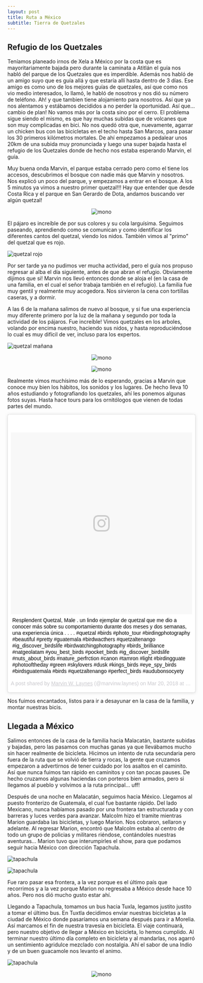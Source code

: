 ```yaml
---
layout: post
title: Ruta a México
subtitle: Tierra de Quetzales
---
```


## Refugio de los Quetzales

Teníamos planeado irnos de Xela a México por la costa que es mayoritariamente bajada pero durante la caminata a Atitlán el guía nos habló del parque de los Quetzales que es imperdible. Además nos habló de un amigo suyo que es guía allá y que estaría allí hasta dentro de 3 días. Ese amigo es como uno de los mejores guías de quetzales, así que como nos vio medio interesados, lo llamó, le habló de nosotros y nos dió su número de teléfono. Ah! y que tambien tiene alojamiento para nosotros. Así que ya nos alentamos y estábamos decididos a no perder la oportunidad. Así que... cambio de plan! No vamos más por la costa sino por el cerro. El problema sigue siendo el mismo, es que hay muchas subidas que de volcanes que son muy complicadas en bici. No nos quedó otra que, nuevamente, agarrar un chicken bus con las bicicletas en el techo hasta San Marcos, para pasar los 30 primeros kilómetros mortales. De ahí empezamos a pedalear unos 20km de una subida muy pronunciada y luego una super bajada hasta el refugio de los Quetzales donde de hecho nos estaba esperando Marvin, el guía.

Muy buena onda Marvin, el parque estaba cerrado pero como el tiene los accesos, descubrimos el bosque con nadie más que Marvin y nosotros. Nos explicó un poco del parque, y empezamos a entrar en el bosque. A los 5 minutos ya vimos a nuestro primer quetzal!!! Hay que entender que desde Costa Rica y el parque en San Gerardo de Dota, andamos buscando ver algún quetzal!

<p style="
    text-align: -webkit-center;
"><img src="https://lh3.googleusercontent.com/GiDpXcYm399ovcirNdVxoWSwOXAyGyOtAOv-Phh53Qex6fTv-oSe15KcmUwJaEHbqIlpQzy4fA9muERz5vMxZAa4c8ql0b1l_N2gPSHizq8KxRX0ztFxbbHYmLMxf6Fmb78MDs9BrgJgf8zMSph_Gramv4f4wMumqcb_F0ND_mes1I2cbot2YmuErS7sjfIUDdsEgGUCa3-oMzs_jxV_5r8AfjJgQcybutyYHEmj6sa4q-uz2i62ZLjQLl3MBkdNr-tc7Vi2RvGXBzpnsCu9bHh_m02OWe9SBGfprH2z3jXcr-GJ5RdHR2lfywuN9nqO2R295jM9DeCVO93OJK6ZzJx6KK2x-ToGXAodkwP2eNW-SFZarDqi2qL5MYCuxyIMDIKsaIy3IWnE-unrVuBZcxvuQt5MKAkJqbrld4PSxzRewwz-60RDVk-SSh0n8-qhqgdZ5yGSaNaGJt4aPfbgHR-eBs6H7wUzhp7MlRN0GTrgNcgWZjsBKF1YpNRqL0Q_w9C_yD4O0EPRYk8Ja4iMDt-mes8GY5Hm50jxLPi8zewSVIRD3mTmtDQaaQfVc1VHi8-HS1at4FIKQyWqdQz5sJBn7knHhS59VIFrm7iQmvzUqFC4R5TAKtFHYRdlGSuSApFAdbhB25GR0UnuLflp6l5tYxoXiD8rzA=w386-h686-no" alt="mono" style="

    width: 50%;
"></p>

El pájaro es increíble de por sus colores y su cola larguísima. Seguimos paseando, aprendiendo como se comunican y como identificar los diferentes cantos del quetzal, viendo los nidos. También vimos al "primo" del quetzal que es rojo.

![quetzal rojo](https://lh3.googleusercontent.com/TmsUWx2euGWHhZ-UCpMKJZltJd9-DbpVYQ9C_EcTOZ903KDZXP8Cjw08U9hFGug8cVofJylGortHUFB4KRXfOzboqZ5QshAE5fbiKxIJN58FnS_lkiKXhV84u0hHm0XlMe12A2PJst6T0O5Xn6ommm9gwlXC_rV6h6pzsrmUmMvwcYJtbn7EajLs7Gv9c3coNLr12HORaIAkmC4y5boVi5YLpTdJaXGYTDrPerpgY6KWIXr59KQgfTBYKV7goXa6y1hqYDdg6Jox4gYzdXCl-czVx-HNY4BZZd4jtDLfLfmzvpYYXeJDRvquMdMEnDDZyIurR7BXAhI5_Je7_m-vYoZyh-Cck83RyvZno_bELs5-8FMPHpGZR10WJoPwy4STkaZ2-1gMLdZrkvE1PK-FdW-e-M6VVZ80jYD6td-tus8PIhlIsCoc7d_gO33cG5-guO7PNWaqB2eKLvAbZyiqByjQ9vewZ13LINpMteuZGWFV-WRWUq_ojEy9D3fEYFlwzKXhm_WXSwT7ELjpXbi_8yW5LIaE3wNLLhr9IboShikCl8NKMXYuiBtNOqyu6BZsEleOU-Dgp_T7EGlIpLuyyWE702r-h7I_GQ8MFXoTsZCmLM4nVPzqbv8s1Bp6eiX_s_3TjBjEhcCLaJFcAPykfsAfJpdfzFeqRg=w1215-h684-no)

Por ser tarde ya no pudimos ver mucha actividad, pero el guía nos propuso regresar al alba el día siguiente, antes de que abran el refugio. Obviamente dijimos que si! Marvin nos llevó entonces donde se aloja el (en la casa de una familia, en el cual el señor trabaja también en el refugio). La familia fue muy gentil y realmente muy acogedora. Nos sirvieron la cena con tortillas caseras, y a dormir.

A las 6 de la mañana salimos de nuevo al bosque, y si fue una experiencia muy diferente primero por la luz de la mañana y segundo por toda la actividad de los pájaros. Fue increíble! Vimos quetzales en los arboles, volando por encima nuestro, haciendo sus nidos, y hasta reproduciéndose lo cual es muy difícil de ver, incluso para los expertos. 

![quetzal mañana](https://lh3.googleusercontent.com/8dJ_X5vw3qGE1FUMe6AYgqiynKEpjlXOVnwpUs_Lyt76xDeg3s0d3VfbGLiWDtuN7oxWfcN4KDLjZGvJvU5NqbvXE1Fida5-pKGAtIoazn0KblqsRWfpxqQszwXAG06t5kfRnrLjhE8CtlG2wUpAmqGiSSqAEcVMMjsEFjGuC5vQ1M9oKcj2goqfjKHJrmFw6rUn23t77F2L_QtWoHsBz1CoPjqD5xrEitALWclN-H2Kc4-DvsIKfLfKakcLyMqaEEGpN_PZpl3ojhU7LyOya6ddvv_d_iyWQd-Qabq_KsBGPiTwoWrDSjJIc2NYDvEmjRw_n02zO6h2X74Jhh_l59BpUYjNZNgPvjJOhsVtUya18sF4sbVgQyTbzVUF17gCB0gkpbtqKtWOGxZBw2SpSfWNRJk5316YHW8v977vhfZrlKkaz3rRfiv9etZPw1FciZSH4vumqGIw-17WsYOSe-OQjYJUXsABrjdrnWPrWFsWthQzuZMYhF18M4JAiCdZUvnxuk084DIlQ_9xyOTPBARB2e9b7sLc1vgsC7e1D06LynSMvnE1680vL95PWQP61rQGKkjZDJr9u4fXZcgfu0NOoZlJKgWt8P5Pq2z5OhCdLNL5pGBFf1MEo4KdAwfiaXITq462SDwj3QpkT__VnDKbnB4rd-zl5A=w1215-h684-no)

<p style="
    text-align: -webkit-center;
"><img src="https://lh3.googleusercontent.com/u7KOa4nmnaFejPhOihEpb9rPqbvwl0LFESLEeRHGMmzmWGD55IRDhHYCa8WarRsYfOmYVTEzi8UZ389faorQLTkyIuV1G2ZLZTLlbiFHi7YLCl5wFDJKJeMNwZvb18qL4PFLeSixF72K45aaSO_t8-8Heci3xkdmbsstrCQgKMEQehNTbPfqBzpThpZvqDB2DHowvlq7dQkcl0DadQRXl9_6jRaxnAcdQSmP2lVH68ANI0aqrQpLrq4sfhRFejtNH0I_dVlffr8h3IzmitOcGHpFxvPvnvJJ1MubFI3uy57cyJ7EZ3nUSdqn0bdiCWhdg4bbGFYpEpu4IgMXsqtpdS1iqYh0ncBKW1Nng8jP2SQcRRxuC4EUV8hMfysjKlUCwO9phrBuL2lkAooHdAM4hbOGy0vGg9SQysNUa8PvAOezDRhZmP3puZCfH5kUd63X6yEawvryrYpEB5oH9xyob6Qi1xZrfedxfAFJy4dMdEuCdl1LraSeKBjYyBNJj2JcrsGcg80NPJkcGc8NiZ0TS9V3JwLUz5uUMTlyPCSaHImfi-UG9NPV7tr1YUTdNVOd4tZEA6c3r0n-XNnDZGkFdr87qj3azTjU4MKplMAPewBc8bDXkV3arULlVLDLnMSF_UENtXuTdF_I_5xgdNlMEsVEhUbV1U8M1w=w386-h686-no" alt="mono" style="

    width: 50%;
"></p>

<p style="
    text-align: -webkit-center;
"><img src="https://lh3.googleusercontent.com/bAd2vlFoeEn_TT0rpZM7DdqiVqthQwJpyetK6tOLAPUqSC_6JRWbUvA6SNUNmwXP6L6WSKVgXhdW_1y-b1D8iEwZci9fRAM2iS3H9l3RFEBbC86XF17_JuPVDBbkep_Tn7taVCOSJDmQAct0sx61a9yZpjkZVAn376QUI-S_H5WCHVhBwa8Ua_FhIH4GPtbtkx6R-r236G9Y6MgC5MkdBTt9O11eur6rsmBQZBt2JkWlgU5P_OX2W_DNtrO0n7onrkOSNMHyehAPaBlHq1Dbat-eKIfM5M4o-6W0_8GB61ud0sCkhJfAP369u-jsutXhxPCHpm8rgqqBZoNbep2Z2cRUiGUZX0yL6-9o40AHeApOpmid4KFYVkOWzM7ZthDEqMLLIa2B2ggpwUhLsQneSB-ZLY3RG6QFyAy9SJW4Apo2u-abkBi1L_h6ZXgPU8Bpnn43_vox8v5BiYhfqWMULEgPEmE30XxiG2AbXpvQBlxebNPLP6z9-izld120WHDSasqbsnQ7zUdPFa2AV1N9x_IIUFVJ8EeH0zrpe4v3XDfSw1WU3CwP0EAKnajS5vqVkKHQ4Zu6WzE3UOTKiA2XGyYOvk3KJaayAVgz92ftJ9lvDhHh1DYGP9r7XrcdavoY5SwnUR5xClHamoBBV2xufQ4vRBzMEzK-uA=w386-h686-no" alt="mono" style="

    width: 50%;
"></p>

Realmente vimos muchísimo más de lo esperando, gracias a Marvin que conoce muy bien los hábitos, los sonidos y los lugares. De hecho lleva 10 años estudiando y fotografiando los quetzales, ahí les ponemos algunas fotos suyas. Hasta hace tours para los ornitólogos que vienen de todas partes del mundo. 

<blockquote class="instagram-media" data-instgrm-captioned data-instgrm-permalink="https://www.instagram.com/p/Bgkgk_rHW4u/" data-instgrm-version="8" style=" background:#FFF; border:0; border-radius:3px; box-shadow:0 0 1px 0 rgba(0,0,0,0.5),0 1px 10px 0 rgba(0,0,0,0.15); margin: 1px; max-width:658px; padding:0; width:99.375%; width:-webkit-calc(100% - 2px); width:calc(100% - 2px);"><div style="padding:8px;"> <div style=" background:#F8F8F8; line-height:0; margin-top:40px; padding:50.0% 0; text-align:center; width:100%;"> <div style=" background:url(data:image/png;base64,iVBORw0KGgoAAAANSUhEUgAAACwAAAAsCAMAAAApWqozAAAABGdBTUEAALGPC/xhBQAAAAFzUkdCAK7OHOkAAAAMUExURczMzPf399fX1+bm5mzY9AMAAADiSURBVDjLvZXbEsMgCES5/P8/t9FuRVCRmU73JWlzosgSIIZURCjo/ad+EQJJB4Hv8BFt+IDpQoCx1wjOSBFhh2XssxEIYn3ulI/6MNReE07UIWJEv8UEOWDS88LY97kqyTliJKKtuYBbruAyVh5wOHiXmpi5we58Ek028czwyuQdLKPG1Bkb4NnM+VeAnfHqn1k4+GPT6uGQcvu2h2OVuIf/gWUFyy8OWEpdyZSa3aVCqpVoVvzZZ2VTnn2wU8qzVjDDetO90GSy9mVLqtgYSy231MxrY6I2gGqjrTY0L8fxCxfCBbhWrsYYAAAAAElFTkSuQmCC); display:block; height:44px; margin:0 auto -44px; position:relative; top:-22px; width:44px;"></div></div> <p style=" margin:8px 0 0 0; padding:0 4px;"> <a href="https://www.instagram.com/p/Bgkgk_rHW4u/" style=" color:#000; font-family:Arial,sans-serif; font-size:14px; font-style:normal; font-weight:normal; line-height:17px; text-decoration:none; word-wrap:break-word;" target="_blank">Resplendent Quetzal, Male . un lindo ejemplar de quetzal que me dio a conocer más sobre su comportamiento durante dos meses y dos semanas, una experiencia única . . . . #quetzal #birds #photo_tour #birdingphotography #beautiful #pretty #guatemala #birdwacthers #quetzaltenango #ig_discover_birdslife #birdwatchingphotography #birds_brilliance #natgeolatam #you_best_birds #pocket_birds #ig_discover_birdslife #nuts_about_birds #nature_perfrction #canon #tamron #light #birdingguate #photooftheday #green #skylovers #dusk #kings_birds #eye_spy_birds #birdsguatemala #birds #quetzaltenango #perfect_birds #audubonsocyety</a></p> <p style=" color:#c9c8cd; font-family:Arial,sans-serif; font-size:14px; line-height:17px; margin-bottom:0; margin-top:8px; overflow:hidden; padding:8px 0 7px; text-align:center; text-overflow:ellipsis; white-space:nowrap;">A post shared by <a href="https://www.instagram.com/marvinw.laynes/" style=" color:#c9c8cd; font-family:Arial,sans-serif; font-size:14px; font-style:normal; font-weight:normal; line-height:17px;" target="_blank"> Marvin W. Laynes</a> (@marvinw.laynes) on <time style=" font-family:Arial,sans-serif; font-size:14px; line-height:17px;" datetime="2018-03-21T03:38:11+00:00">Mar 20, 2018 at 8:38pm PDT</time></p></div></blockquote> <script async defer src="//www.instagram.com/embed.js"></script>

Nos fuimos encantados, listos para ir a desayunar en la casa de la familia, y montar nuestras bicis.


## Llegada a México

Salimos entonces de la casa de la familia hacia Malacatán, bastante subidas y bajadas, pero las pasamos con muchas ganas ya que llevábamos mucho sin hacer realmente de bicicleta. Hicimos un intento de ruta secundaria pero fuera de la ruta que se volvió de tierra y rocas, la gente que cruzamos empezaron a advertirnos de tener cuidado por los asaltos en el caminito. Así que nunca fuimos tan rápido en caminitos y con tan pocas pauses. De hecho cruzamos algunas haciendas con porteros bien armados, pero si llegamos al pueblo y volvimos a la ruta principal... uff!

Después de una noche en Malacatán, seguimos hacia México. Llegamos al puesto fronterizo de Guatemala, el cual fue bastante rápido. Del lado Mexicano, nunca habíamos pasado por una frontera tan estructurada y con barreras y luces verdes para avanzar. Malcolm hizo el tramite mientras Marion guardaba las bicicletas, y luego Marion. Nos cobraron, sellaron y adelante. Al regresar Marion, encontró que Malcolm estaba al centro de todo un grupo de policias y militares riéndose, contándoles nuestras aventuras... Marion tuvo que interumpirles el show, para que podamos seguir hacia México con dirección Tapachula.

![tapachula](https://lh3.googleusercontent.com/FMZkl_VbDEzCTwIpQvtbKOA6BId9rERuuqp4UR26PSD40J9DFvMkD9BxLxelQWPpNkNXUxiYNtQl81bxKYs4WrLUsGLVsGHx3gz3hDjYWHHYlkysVD2DsnHyQJpwCqhrlG8XWm3oZjBpA_GxgRcEx49sJYFpe637uobnFBLGr0luE6CnKTWdWkllKX8SSPT71rdcSYfoXf4exGobO0kg5Tz1mV3slHXy7kWMtO06WNC59pZpuB6nEgjWEWMO_1F2ZZR4ka3nqguzQ0rI--KwvY_4tL9bVpTYVzMRv28vCJ0nih4jvXatiRi94GRSTFiFIeHlg-dnJexijsjLHlVivwAfkBIM7qJMosrPGP4IteP97KpYW7pHtQ6TadxvGLgYwlS9FXx9Ylq1SuMSWUr7jjrXch5MatW3ZKzDvd_meRLRmjLffTX6ggW_880zdHwYMZg0vsYRJHakjbe3Ky3aKxKn7OCWcUpv9lg4ekuqfUHbYLe00gRF2OG9zVONwyHc8vQId-lCQMLyoP_b0Q7XPDU83PptN5sZ_7kRwNwl-AhHu9FqAmewFShg_rpGX_oe2RQ_ntCbApu6drU6UlMSyg3b-ZPxHIVitlaZUW4jaTIt-iZznnfzoke9KnRspEbZJVY2vc1kq4QS_l3YVLfl0T-uZvTyva73dA=w1215-h684-no)

![tapachula](https://lh3.googleusercontent.com/w-AGI6AxHzX-VDLGb2hz-beFaLt-rGjStzepmPBooLEjfldZ2cE7ghcRnuXFgVt5wY94SBNCFs7kA5SFXHI_m1rjK2cj2rOgBYs61H6xQyTeE17SLxu-F3Yt9_Lzawg2eCxf6O4O3nW1dt3ptO-87EIF_KNSYOeKgFO5Pg5-iPANAVQ6CTB0EK2gvT29vn4ZZZ4MT6My4CAVp7NauB4sW_cXuyHIsvmIrCV8KE_A3l1ik49a_nFkn_lDq1PcuwS-xuoJNaSFlx1bx4YC57fVv3ox1vVfq2rwki0uAVImdjJGbGiZOHg8FENgZiV86ARS078z2x9zDAuuy_-CYdIbeLE81E6IceGONh_5fQzfsw9NdXH97pcdHfpi2h3Mk-lpE-UoQZKvn4glIyeAm7eClkjAbGh7Uz9xl49NbnVudtJP6yL4Nf1-dNqPioshE1Ba3A5dd9ZMTzkjqpL6qfLVNX6-q8-8eO_QdRDzvBMvrMnxm1Wp3w-_jBdEfpHD6kUMck0_PjZ1jJ_aq2RA464_dkmRBG82DXIdLs7IxMy1P5IUZKW0-gXtNlHdXi8OYox3-hmDDM8t-8dfSEIXyXJkHxOBO_6JmC8ltmc9QiqIm_V2eicF14VzUWdKuN372kThguEAAmLNWxC7LNaCSDrFmrXOTiE09gMtjw=w1215-h684-no
)

Fue raro pasar esa frontera, a la vez porque es el último país que recorrimos y a la vez porque Marion no regresaba a México desde hace 10 años. Pero nos dió mucho gusto estar ahí.

Llegando a Tapachula, tomamos un bus hacia Tuxla, legamos justito justito a tomar el último bus. En Tuxtla decidimos enviar nuestras bicicletas a la ciudad de México donde pasaríamos una semana después para ir a Morelia. Así marcamos el fin de nuestra travesía en bicicleta. El viaje continuará, pero nuestro objetivo de llegar a México en bicicleta, lo hemos cumplido. Al terminar nuestro último día completo en bicicleta y al mandarlas, nos agarró un sentimiento agridulce mezclado con nostalgia. Ahí el sabor de una Indio y de un buen guacamole nos levanto el animo.

![tapachula](https://lh3.googleusercontent.com/HW0_pgc7v7wzhUOEjVvbHtevWYNPvLs37bBDRZ7Es0flQEFO1Ny8rVLRpV-0B7NLhnet0VgWRv8jcmr-fzqU-faAwckJC56GsHc7_VrJmxstn7Gmj1zoimLOvsY-V09QoFTroTAPl9yUV5BlcXMpS7N5pWEFcPTG7lb1LeOMSi4WwwDMFWwRterGQ8K8vDRdCtld4vKqAudAMAJZ8onQrb9yFBDZuGmGUHajFe9cZCI28ru1W7w4-gRbhT4IwxvGcYE3QMIThvLLe5b4R_5EfPdSfFNPH7fDWxcO-PDSVVUVNX20ZunUASIuYJBZ5jUTQMddwxiE6TRvohKQgJrm6IjWheMCv5SMUhcVkyacmyaxXoF_YkhIEwA78z2fkKre3PNpDjwxKFGCfPUjDpUlZwRGAE9lXPrsGv39pAKBOFK_KsQ2cOlmUWGuRXWHfNAH8TVXxJs_SROgjSyvSY1Li-BzeRWSOG-0Xoo4DReQaD8NaGBoF8OpfObPPVXHvmFpOlcEfXNHOf5BvRUkX9kfcmZTB4kyKGQ3YnYGsrC3DP0vFmk1cVvUZ2j5PeB60mlwNSCkTMcdPKPJe29YLQAnQd_1TSNZd8-2Ph84P-9G5hq0F0_1r3HRe2V1TzdovsNymBbnyCsm98nCCHMXQRQQBDkawu0KxBonsQ=w1215-h684-no)

<p style="
    text-align: -webkit-center;
"><img src="https://lh3.googleusercontent.com/OyV-leMsmdE-KY86WUqyWxjU2k-DS90RCXUq7nwO2Hz_lDsF_lJM3cFAb4EqkzAddxTJGREloiIeOOMkx7qUup44HFhLIPx1TDCAvy7L3Kwu85_0Vp9xXEQtlamHmpFCCadXUvITj-CJIrXyGoM9RLLb5cPMqZeOE8lQJ34cXEbukUHvbFR303h9yyEIm0UyHxzWgJ3-9QUr3FVQUnT5HeuU8zYdPJnnvXwTpepwupvmz6znniD-cAn_HKblPiqreJYrP8WwptJCXZxy8TjV-tbUMXGzhyuDmteuOXdKi-q7OVi_-g_LljzhuUa0k6ar0rIGvMN16R6gz7LkNMTSy6RRNpg05z2UmW9BpwUeILgECKSaV5Np4JSqONEue4qvuUOFAgogSC4x0PT3QWLknzOqNjrnnFZ_z3VQ7KTbfjN79SCcs_ckQBFbk88xbwl2tE89qOvaebWvegPVNodqFmvoNlp9uyMWBfXFMIkaykE3XpblTjI0Azb9dawOO1G2xkTGC5amv6VqIGolLW3UYHlsD6uWRJK_oYJFOvmxvTlDGyKZqiwEvK2y5DaI6N4BlEQ8V6r0DYED91XezcPbXVfbkGrxt3FEgc2uVXXTxptrm7TOOrNjc62WyQqjrpEGtbV7vnXPswVseAgE4Fi8C1qFHv-wnpGTmw=w386-h686-no" alt="mono" style="

    width: 50%;
"></p>









